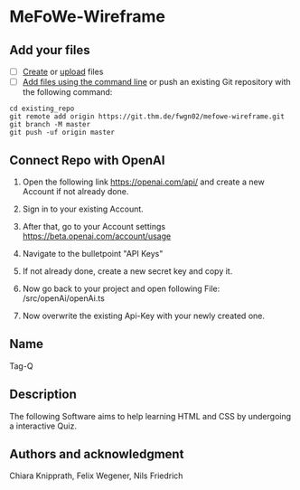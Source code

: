 # MeFoWe-Wireframe

## Add your files

- [ ] [Create](https://docs.gitlab.com/ee/user/project/repository/web_editor.html#create-a-file) or [upload](https://docs.gitlab.com/ee/user/project/repository/web_editor.html#upload-a-file) files
- [ ] [Add files using the command line](https://docs.gitlab.com/ee/gitlab-basics/add-file.html#add-a-file-using-the-command-line) or push an existing Git repository with the following command:

```
cd existing_repo
git remote add origin https://git.thm.de/fwgn02/mefowe-wireframe.git
git branch -M master
git push -uf origin master
```

## Connect Repo with OpenAI

1. Open the following link https://openai.com/api/ and create a new Account if not already done.

2. Sign in to your existing Account.

3. After that, go to your Account settings https://beta.openai.com/account/usage

4. Navigate to the bulletpoint "API Keys"

5. If not already done, create a new secret key and copy it.

6. Now go back to your project and open following File: /src/openAi/openAi.ts

7. Now overwrite the existing Api-Key with your newly created one.

## Name

Tag-Q

## Description

The following Software aims to help learning HTML and CSS by undergoing a interactive Quiz.

## Authors and acknowledgment

Chiara Knipprath, Felix Wegener, Nils Friedrich
